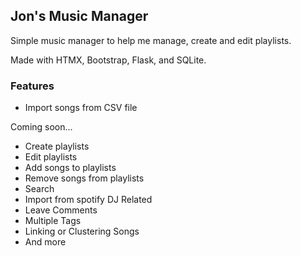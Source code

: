 ## Jon's Music Manager

Simple music manager to help me manage, create and edit playlists.

Made with HTMX, Bootstrap, Flask, and SQLite.

### Features

* Import songs from CSV file

Coming soon...
* Create playlists
* Edit playlists
* Add songs to playlists
* Remove songs from playlists
* Search
* Import from spotify
DJ Related
* Leave Comments
* Multiple Tags
* Linking or Clustering Songs
* And more



